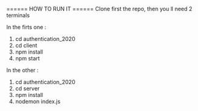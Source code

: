 ======   HOW TO RUN IT   ======
Clone first the repo, then you ll need 2 terminals

In the firts one :

1) cd authentication_2020
2) cd client
3) npm install
4) npm start

In the other :

1) cd authentication_2020
2) cd server
3) npm install
4) nodemon index.js